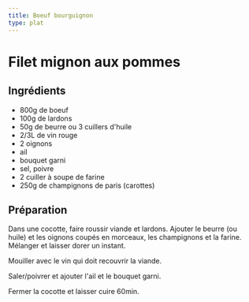 ```yaml
---
title: Boeuf bourguignon
type: plat
---
```


# Filet mignon aux pommes

<div class="ingredients" markdown="1">

## Ingrédients
 
 - 800g de boeuf
 - 100g de lardons
 - 50g de beurre ou 3 cuillers d'huile
 - 2/3L de vin rouge
 - 2 oignons
 - ail
 - bouquet garni
 - sel, poivre
 - 2 cuiller à soupe de farine
 - 250g de champignons de paris (carottes)
 
</div>

<div class="preparation" markdown="1">

## Préparation

Dans une cocotte, faire roussir viande et lardons. Ajouter le beurre (ou huile) et les oignons coupés en morceaux, les champignons et la farine. Mélanger et laisser dorer un instant.

Mouiller avec le vin qui doit recouvrir la viande.

Saler/poivrer et ajouter l'ail et le bouquet garni.

Fermer la cocotte et laisser cuire 60min.

</div>